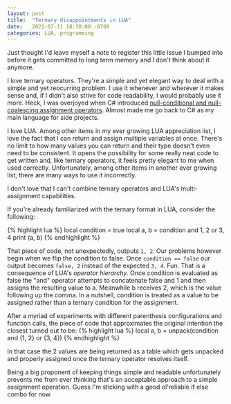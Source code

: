 ```yaml
---
layout: post
title:  "Ternary disappointments in LUA"
date:   2021-07-11 18:30:00 -0700
categories: LUA, programming
---
```

Just thought I'd leave myself a note to register this little issue I bumped into before it gets committed to long term memory and I don't think about it anymore.

I love ternary operators. They're a simple and yet elegant way to deal with a simple and yet reocurring problem. I use it whenever and wherever it makes sense and, if I didn't also strive for code readability, I would probably use it more.
Heck, I was overjoyed when C# introduced [null-conditional and null-coalescing assignment operators][null-operators]. Almost made me go back to C# as my main language for side projects.

I love LUA. Among other items in my ever growing LUA appreciation list, I love the fact that I can return and assign multiple variables at once. There's no limit to how many values you can return and their type doesn't even need to be consistent.
It opens the possibility for some really neat code to get written and, like ternary operators, it feels pretty elegant to me when used correctly. 
Unfortunately, among other items in another ever growing list, there are many ways to use it incorrectly.

I don't love that I can't combine ternary operators and LUA's multi-assignment capabilities.

If you're already familiarized with the ternary format in LUA, consider the following:

{% highlight lua %}
local condition = true
local a, b = condition and 1, 2 or 3, 4
print (a, b)
{% endhighlight %}

That piece of code, not unexpectedly, outputs `1, 2`. Our problems however begin when we flip the condition to false.
Once `condition == false` our output becomes `false, 2` instead of the expected `3, 4`. Fun.
That is a consequence of LUA's *operator hierarchy*. 
Once condition is evaluated as false the "and" operator attempts to concatenate false and 1 and then assigns the resulting value to a. Meanwhile b receives 2, which is the value following up the comma.
In a nutshell, condition is treated as a value to be assigned rather than a ternary condition for the assignment.

After a myriad of experiments with different parenthesis configurations and function calls, the piece of code that approximates the original intention the closest turned out to be:
{% highlight lua %}
local a, b = unpack(condition and {1, 2} or {3, 4})
{% endhighlight %}

In that case the 2 values are being returned as a table which gets unpacked and properly assigned once the ternary operator resolves itself.

Being a big proponent of keeping things simple and readable unfortunately prevents me from ever thinking that's an acceptable approach to a simple assignment operation.
Guess I'm sticking with a good ol'reliable if else combo for now.

[null-operators]: https://docs.microsoft.com/en-us/dotnet/csharp/language-reference/operators/null-coalescing-operator

